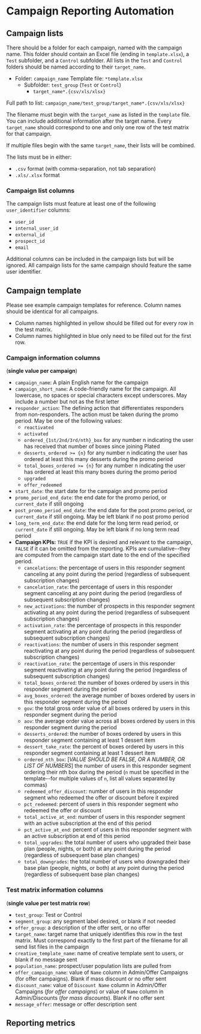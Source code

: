 # Campaign Reporting Automation

## Campaign lists
There should be a folder for each campaign, named with the campaign name.
This folder should contain an Excel file (ending in `template.xlsx`),
a `Test` subfolder, and a `Control` subfolder. All lists in the `Test` and
`Control` folders should be named according to their `target_name`.

- Folder: `campaign_name`
  Template file: `*template.xlsx`
  - Subfolder: `test_group` (`Test` or `Control`)
    - `target_name*.{csv/xls/xlsx}`

Full path to list: `campaign_name/test_group/target_name*.{csv/xls/xlsx}`

The filename must begin with the `target_name` as listed in the `template` file.
You can include additional information after the target name. Every `target_name`
should correspond to one and only one row of the test matrix for that campaign.

If multiple files begin with the same `target_name`, their lists will be combined.

The lists must be in either:
  - `.csv` format (with comma-separation, not tab separation)
  - `.xls/.xlsx` format

### Campaign list columns
The campaign lists must feature at least one of the following `user_identifier` columns:
- `user_id`
- `internal_user_id`
- `external_id`
- `prospect_id`
- `email`

Additional columns can be included in the campaign lists but will be ignored.
All campaign lists for the same campaign should feature the same user identifier.

## Campaign template

Please see example campaign templates for reference. Column names should be identical for all campaigns.

- Column names highlighted in yellow should be filled out for every row in the test matrix.
- Column names highlighted in blue only need to be filled out for the first row.

### Campaign information columns
(**single value per campaign**)

  - `campaign_name`: A plain English name for the campaign
  - `campaign_short_name`: A code-friendly name for the campaign. All lowercase, no spaces or special characters except underscores. May include a number but not as the first letter
  - `responder_action`: The defining action that differentiates responders from non-responders. The action must be taken during the promo period. May be one of the following values:
    - `reactivated`
    - `activated`
    - `ordered_{1st/2nd/3rd/nth}_box` for any number n indicating the user has received that number of boxes since joining Plated
    - `desserts_ordered >= {n}` for any number n indicating the user has ordered at least this many desserts during the promo period
    - `total_boxes_ordered >= {n}` for any number n indicating the user has ordered at least this many boxes during the promo period
    - `upgraded`
    - `offer_redeemed`
  - `start_date`: the start date for the campaign and promo period
  - `promo_period_end_date`: the end date for the promo period, or `current_date` if still ongoing
  - `post_promo_period_end_date`: the end date for the post promo period, or `current_date` if still ongoing. May be left blank if no post promo period
  - `long_term_end_date`: the end date for the long term read period, or `current_date` if still ongoing. May be left blank if no long term read period
  - **Campaign KPIs:** `TRUE` if the KPI is desired and relevant to the campaign,
    `FALSE` if it can be omitted from the reporting.
    KPIs are cumulative--they are computed from the campaign start date to the end of the specified period.
    - `cancelations`: the percentage of users in this responder segment canceling at any point during the period (regardless of subsequent subscription changes)
    - `cancelation_rate`: the percentage of users in this responder segment canceling at any point during the period (regardless of subsequent subscription changes)
    - `new_activations`: the number of prospects in this responder segment activating at any point during the period (regardless of subsequent subscription changes)
    - `activation_rate`: the percentage of prospects in this responder segment activating at any point during the period (regardless of subsequent subscription changes)
    - `reactivations`: the number of users in this responder segment reactivating at any point during the period (regardless of subsequent subscription changes)
    - `reactivation_rate`: the percentage of users in this responder segment reactivating at any point during the period (regardless of subsequent subscription changes)
    - `total_boxes_ordered`: the number of boxes ordered by users in this responder segment during the period
    - `avg_boxes_ordered`: the average number of boxes ordered by users in this responder segment during the period
    - `gov`: the total gross order value of all boxes ordered by users in this responder segment during the period
    - `aov`: the average order value across all boxes ordered by users in this responder segment during the period
    - `desserts_ordered`: the number of boxes ordered by users in this responder segment containing at least 1 dessert item
    - `dessert_take_rate`: the percent of boxes ordered by users in this responder segment containing at least 1 dessert item
    - `ordered_nth_box`: [*VALUE SHOULD BE FALSE, OR A NUMBER, OR LIST OF NUMBERS*] the number of users in this responder segment ordering their nth box during the period (`n` must be specified in the template--for multiple values of `n`, list all values separated by commas)
    - `redeemed_offer_discount`: number of users in this responder segment who redeemed the offer or discount before it expired
    - `pct_redeemed`: percent of users in this responder segment who redeemed the offer or discount
    - `total_active_at_end`: number of users in this responder segment with an active subscription at the end of this period
    - `pct_active_at_end`: percent of users in this responder segment with an active subscription at end of this period
    - `total_upgrades`: the total number of users who upgraded their base plan (people, nights, or both) at any point during the period (regardless of subsequent base plan changes)
    - `total_downgrades`: the total number of users who downgraded their base plan (people, nights, or both) at any point during the period (regardless of subsequent base plan changes)

### Test matrix information columns
(**single value per test matrix row**)

  - `test_group`: Test or Control
  - `segment_group`: any segment label desired, or blank if not needed
  - `offer_group`: a description of the offer sent, or no offer
  - `target_name`: target name that uniquely identifies this row in the test matrix. Must correspond exactly to the first part of the filename for all send list files in the campaign
  - `creative_template_name`: name of creative template sent to users, or blank if no message sent
  - `population_name`: prospect/user population lists are pulled from
  - `offer_campaign_name`: value of `Name` column in Admin/Offer Campaigns (for offer campaigns). Blank if mass discount or no offer sent
  - `discount_name`: value of `Discount Name` column in Admin/Offer Campaigns (*for offer campaigns*) or value of `Name` column in Admin/Discounts (*for mass discounts*). Blank if no offer sent
  - `message_offer`: message or offer description sent

## Reporting metrics
